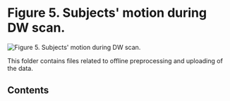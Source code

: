 # Figure 5. Subjects' motion during DW scan.

![Figure 5. Subjects' motion during DW scan.](Motion_plotted.jpg)

This folder contains files related to offline preprocessing and uploading of the data. 

## Contents

